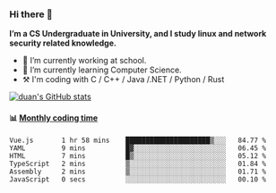 ### Hi there 👋

**I’m a CS Undergraduate in University, and I study linux and network security related knowledge.** 


- 🔭 I’m currently working at school.
- 🌱 I’m currently learning Computer Science.
- :hammer_and_pick: I'm coding with C / C++ / Java /.NET / Python / Rust
<!--
- 👯 I’m looking to collaborate on ...
- 🤔 I’m looking for help with ...
- 💬 Ask me about ...
- 📫 How to reach me: ...
- 😄 Pronouns: ...
- ⚡ Fun fact: ...
-->
[![duan's GitHub stats](https://github-readme-stats.vercel.app/api?username=duan-dky)](https://github.com/anuraghazra/github-readme-stats)

#### :bar_chart: [Monthly coding time](https://github.com/muety/wakapi)
<!--START_SECTION:waka-->

```text
Vue.js       1 hr 58 mins    █████████████████████▒░░░   84.77 %
YAML         9 mins          █▓░░░░░░░░░░░░░░░░░░░░░░░   06.45 %
HTML         7 mins          █▒░░░░░░░░░░░░░░░░░░░░░░░   05.12 %
TypeScript   2 mins          ▒░░░░░░░░░░░░░░░░░░░░░░░░   01.84 %
Assembly     2 mins          ▒░░░░░░░░░░░░░░░░░░░░░░░░   01.71 %
JavaScript   0 secs          ░░░░░░░░░░░░░░░░░░░░░░░░░   00.10 %
```

<!--END_SECTION:waka-->
